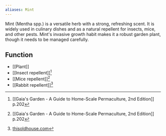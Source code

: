 ```yaml
---
aliases: Mint
---
```

Mint (Mentha spp.) is a versatile herb with a strong, refreshing scent. It is widely used in culinary dishes and as a natural repellent for insects, mice, and other pests. Mint's invasive growth habit makes it a robust garden plant, though it needs to be managed carefully.
## Function
- [[Plant]]
- [[Insect repellent]][^1]
- [[Mice repellent]][^1]
- [[Rabbit repellent]][^2]

[^1]: [[Gaia's Garden - A Guide to Home-Scale Permaculture, 2nd Edition]] p.202
[^2]: [thisoldhouse.com](https://www.thisoldhouse.com/gardening/23123261/rabbit-resistant-plants)